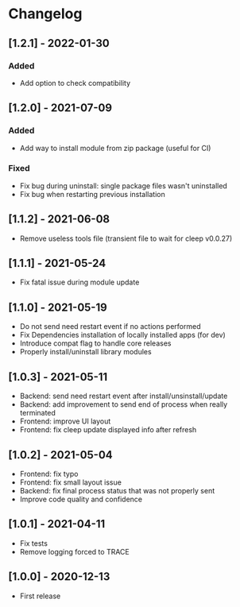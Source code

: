 # Changelog

## [1.2.1] - 2022-01-30
### Added
- Add option to check compatibility

## [1.2.0] - 2021-07-09 

### Added
* Add way to install module from zip package (useful for CI)

### Fixed
* Fix bug during uninstall: single package files wasn't uninstalled
* Fix bug when restarting previous installation

## [1.1.2] - 2021-06-08

* Remove useless tools file (transient file to wait for cleep v0.0.27)

## [1.1.1] - 2021-05-24

* Fix fatal issue during module update

## [1.1.0] - 2021-05-19

* Do not send need restart event if no actions performed
* Fix Dependencies installation of locally installed apps (for dev)
* Introduce compat flag to handle core releases
* Properly install/uninstall library modules

## [1.0.3] - 2021-05-11

* Backend: send need restart event after install/unsinstall/update
* Backend: add improvement to send end of process when really terminated
* Frontend: improve UI layout
* Frontend: fix cleep update displayed info after refresh

## [1.0.2] - 2021-05-04

* Frontend: fix typo
* Frontend: fix small layout issue
* Backend: fix final process status that was not properly sent
* Improve code quality and confidence

## [1.0.1] - 2021-04-11

* Fix tests
* Remove logging forced to TRACE

## [1.0.0] - 2020-12-13

* First release

